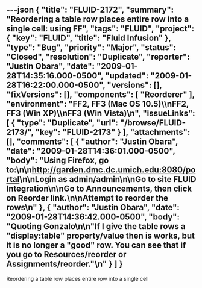 ---json
{
  "title": "FLUID-2172",
  "summary": "Reordering a table row places entire row into a single cell: using FF",
  "tags": "FLUID",
  "project": {
    "key": "FLUID",
    "title": "Fluid Infusion"
  },
  "type": "Bug",
  "priority": "Major",
  "status": "Closed",
  "resolution": "Duplicate",
  "reporter": "Justin Obara",
  "date": "2009-01-28T14:35:16.000-0500",
  "updated": "2009-01-28T16:22:00.000-0500",
  "versions": [],
  "fixVersions": [],
  "components": [
    "Reorderer"
  ],
  "environment": "FF2, FF3 (Mac OS 10.5)\\\nFF2, FF3 (Win XP)\\\nFF3 (Win Vista)\n",
  "issueLinks": [
    {
      "type": "Duplicate",
      "url": "/browse/FLUID-2173/",
      "key": "FLUID-2173"
    }
  ],
  "attachments": [],
  "comments": [
    {
      "author": "Justin Obara",
      "date": "2009-01-28T14:36:01.000-0500",
      "body": "Using Firefox, go to:\n\n<http://garden.dmc.dc.umich.edu:8080/portal>\n\nLogin as admin/admin\n\nGo to site FLUID Integration\n\nGo to Announcements, then click on Reorder link.\n\nAttempt to reorder the rows\n"
    },
    {
      "author": "Justin Obara",
      "date": "2009-01-28T14:36:42.000-0500",
      "body": "Quoting Gonzalo\n\n\"If I give the table rows a \"display:table\"  property/value then is works, but it is no longer a \"good\" row. You can see that if you go to Resources/reorder or Assignments/reorder.\"\n"
    }
  ]
}
---
Reordering a table row places entire row into a single cell

        